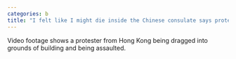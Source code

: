```yaml
---
categories: b
title: "I felt like I might die inside the Chinese consulate says protester"
---
```

Video footage shows a protester from Hong Kong being dragged into grounds of building and being assaulted.